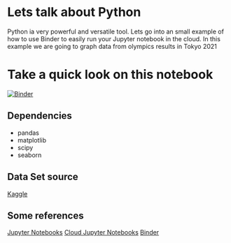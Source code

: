 # Lets talk about Python   
Python ia very powerful and versatile tool. Lets go into an small example of how to use Binder to easily run your Jupyter notebook in the cloud.
In this example we are going to graph data from olympics results in Tokyo 2021

# Take a quick look on this notebook
[![Binder](https://mybinder.org/badge_logo.svg)](https://mybinder.org/v2/gh/cviquez-sama/python-talk1/3e6993f5da4f28ab64662a14c7cad31ee3719322)

## Dependencies
- pandas
- matplotlib
- scipy
- seaborn

## Data Set source
[Kaggle](https://www.kaggle.com/stefanzivanov/olympic-games-2021-medals)

## Some references
[Jupyter Notebooks](https://medium.com/@ODSC/why-you-should-be-using-jupyter-notebooks-ea2e568c59f2)
[Cloud Jupyter Notebooks](https://www.dataschool.io/cloud-services-for-jupyter-notebook/)
[Binder](https://github.com/alan-turing-institute/the-turing-way/blob/main/workshops/boost-research-reproducibility-binder/workshop-presentations/zero-to-binder-python.md)
